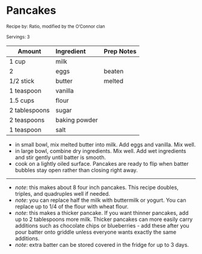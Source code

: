 # Pancakes

<small>Recipe by: Ratio, modified by the O’Connor clan</small>

<small>Servings: 3</small>

| Amount           | Ingredient         | Prep Notes                 |
| ---------------- | :----------------- | :------------------------- |
| 1 cup            | milk               |                            |
| 2                | eggs               | beaten                     |
| 1/2 stick        | butter             | melted                     |
| 1 teaspoon       | vanilla            |                            |
| 1.5 cups         | flour              |                            |
| 2 tablespoons    | sugar              |                            |
| 2 teaspoons      | baking powder      |                            |
| 1 teaspoon       | salt               |                            |

- in small bowl, mix melted butter into milk. Add eggs and vanilla. Mix well.
- in large bowl, combine dry ingredients. Mix well. Add wet ingredients and stir gently until batter is smooth.
- cook on a lightly oiled surface. Pancakes are ready to flip when batter bubbles stay open rather than closing right away.

---

- _note_: this makes about 8 four inch pancakes. This recipe doubles, triples, and quadruples well if needed.
- _note_: you can replace half the milk with buttermilk or yogurt. You can replace up to 1/4 of the flour with wheat flour.
- _note_: this makes a thicker pancake. If you want thinner pancakes, add up to 2 tablespoons more milk. Thicker pancakes can more easily carry additions such as chocolate chips or blueberries - add these after you pour batter onto griddle unless everyone wants exactly the same additions.
- _note_: extra batter can be stored covered in the fridge for up to 3 days. 
